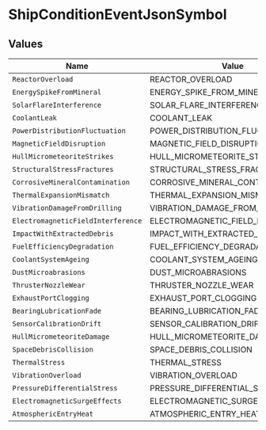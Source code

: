 # ShipConditionEventJsonSymbol


## Values

| Name                               | Value                              |
| ---------------------------------- | ---------------------------------- |
| `ReactorOverload`                  | REACTOR_OVERLOAD                   |
| `EnergySpikeFromMineral`           | ENERGY_SPIKE_FROM_MINERAL          |
| `SolarFlareInterference`           | SOLAR_FLARE_INTERFERENCE           |
| `CoolantLeak`                      | COOLANT_LEAK                       |
| `PowerDistributionFluctuation`     | POWER_DISTRIBUTION_FLUCTUATION     |
| `MagneticFieldDisruption`          | MAGNETIC_FIELD_DISRUPTION          |
| `HullMicrometeoriteStrikes`        | HULL_MICROMETEORITE_STRIKES        |
| `StructuralStressFractures`        | STRUCTURAL_STRESS_FRACTURES        |
| `CorrosiveMineralContamination`    | CORROSIVE_MINERAL_CONTAMINATION    |
| `ThermalExpansionMismatch`         | THERMAL_EXPANSION_MISMATCH         |
| `VibrationDamageFromDrilling`      | VIBRATION_DAMAGE_FROM_DRILLING     |
| `ElectromagneticFieldInterference` | ELECTROMAGNETIC_FIELD_INTERFERENCE |
| `ImpactWithExtractedDebris`        | IMPACT_WITH_EXTRACTED_DEBRIS       |
| `FuelEfficiencyDegradation`        | FUEL_EFFICIENCY_DEGRADATION        |
| `CoolantSystemAgeing`              | COOLANT_SYSTEM_AGEING              |
| `DustMicroabrasions`               | DUST_MICROABRASIONS                |
| `ThrusterNozzleWear`               | THRUSTER_NOZZLE_WEAR               |
| `ExhaustPortClogging`              | EXHAUST_PORT_CLOGGING              |
| `BearingLubricationFade`           | BEARING_LUBRICATION_FADE           |
| `SensorCalibrationDrift`           | SENSOR_CALIBRATION_DRIFT           |
| `HullMicrometeoriteDamage`         | HULL_MICROMETEORITE_DAMAGE         |
| `SpaceDebrisCollision`             | SPACE_DEBRIS_COLLISION             |
| `ThermalStress`                    | THERMAL_STRESS                     |
| `VibrationOverload`                | VIBRATION_OVERLOAD                 |
| `PressureDifferentialStress`       | PRESSURE_DIFFERENTIAL_STRESS       |
| `ElectromagneticSurgeEffects`      | ELECTROMAGNETIC_SURGE_EFFECTS      |
| `AtmosphericEntryHeat`             | ATMOSPHERIC_ENTRY_HEAT             |
